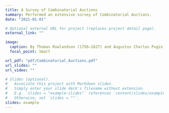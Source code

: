 ```yaml
---
title: A Survey of Combinatorial Auctions
summary: Performed an extensive survey of Combinatorial Auctions. 
date: "2021-01-01"

# Optional external URL for project (replaces project detail page).
external_link: ""

image:
  caption: By Thomas Rowlandson (1756–1827) and Augustus Charles Pugin (1762–1832) (after) John Bluck (1791–1819), Joseph Constantine Stadler (1780–1812), Thomas Sutherland (1785–1838), J. Hill, and Harraden (aquatint engravers)[1] - File Microcosm of London Plate 006 - Auction Room, Christies, Public Domain
  focal_point: Smart

url_pdf: "pdf/Combinatorial_Auctions.pdf"
url_slides: ""
url_video: ""

# Slides (optional).
#   Associate this project with Markdown slides.
#   Simply enter your slide deck's filename without extension.
#   E.g. `slides = "example-slides"` references `content/slides/example-slides.md`.
#   Otherwise, set `slides = ""`.
slides: example
---
```


